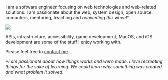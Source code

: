 I am a software engineer focusing on web technologies and web-related solutions. I am passionate about the web, system design, open source, computers, mentoring, teaching and _reinventing the wheel_*.

![](//wellingguzman.com/images/me.jpg)

APIs, infrastructure, accessibility, game development, MacOS, and iOS development are some of the stuff I enjoy working with.

Please feel free to [contact me](/contact).

_*I am passionate about how things works and were made. I love recreating things for the sake of learning. We could learn why something was created and what problem it solved._

